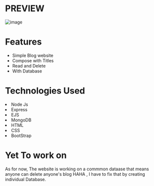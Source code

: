 <h1>PREVIEW</h1>

![image](https://user-images.githubusercontent.com/83396897/171149366-9c7b9244-3d60-41e6-8ce5-3450d4d1f9da.png)
<h1>Features</h1>
<ul>
  <li>Simple Blog website
</li>
    <li>Compose with Titles
</li>
    <li>Read and Delete
</li>
    <li>With Database
</li>
</ul>
<h1>Technologies Used</h1>
  <li>Node Js
</li>
  <li>Express
</li>
  <li>EJS
</li>
  <li>MongoDB
</li>
  <li>HTML
</li>
  <li>CSS
</li>
  <li>BootStrap
</li>
<h1>Yet To work on</h1>
<p>As for now, The website is working on a commmon dataase that means anyone can delete anyone's blog HAHA , I have to fix that by creating individual Database.</p>

